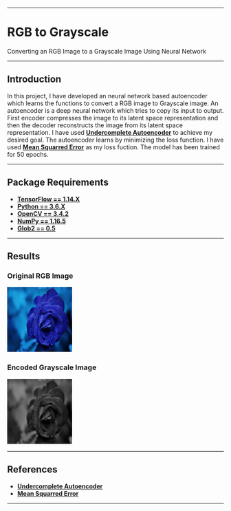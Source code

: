 ----------------------------------------------------------------------------------------------------

# RGB to Grayscale

Converting an RGB Image to a Grayscale Image Using Neural Network

----------------------------------------------------------------------------------------------------

## Introduction

In this project, I have developed an neural network based autoencoder which learns the functions to convert a RGB image to Grayscale image.
An autoencoder is a deep neural network which tries to copy its input to output. First encoder compresses the image to its latent space representation and then the decoder reconstructs the image from its latent space representation. I have used [**Undercomplete Autoencoder**](https://en.wikipedia.org/wiki/Autoencoder) to achieve my desired goal. The autoencoder learns by minimizing the loss function. I have used [**Mean Squarred Error**](https://en.wikipedia.org/wiki/Mean_squared_error) as my loss fuction. The model has been trained for 50 epochs. 

----------------------------------------------------------------------------------------------------

## Package Requirements

- [**TensorFlow == 1.14.X**](https://www.tensorflow.org/versions/r1.14/api_docs/python/tf)
- [**Python == 3.6.X**](https://www.python.org/downloads/release/python-360/)
- [**OpenCV == 3.4.2**](https://docs.opencv.org/3.4.2/)
- [**NumPy == 1.16.5**](https://pypi.org/project/numpy/1.16.5/)
- [**Glob2 == 0.5**](https://pypi.org/project/glob2/) 

----------------------------------------------------------------------------------------------------

## Results

### Original RGB Image

<p align="left"><img width="30%" src="data/input_images/rose.jpg" /></p>

### Encoded Grayscale Image

<p align="left"><img width="30%" src="data/output_images/rose.jpg" /></p>


----------------------------------------------------------------------------------------------------

## References
 
- [**Undercomplete Autoencoder**](https://en.wikipedia.org/wiki/Autoencoder)
- [**Mean Squarred Error**](https://en.wikipedia.org/wiki/Mean_squared_error)

----------------------------------------------------------------------------------------------------
